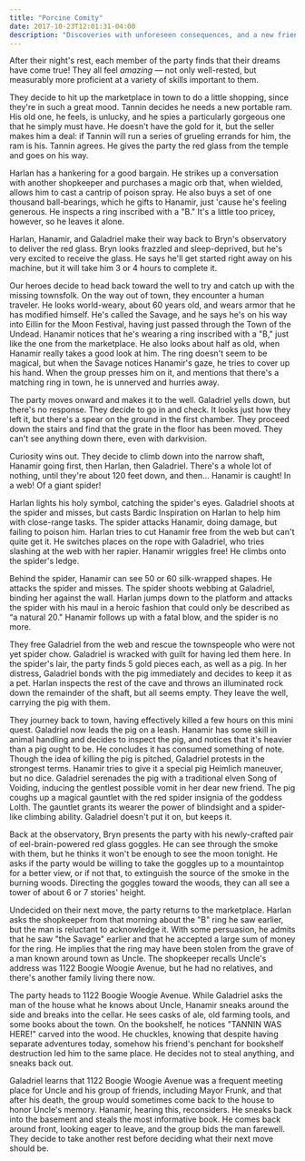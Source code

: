 ```yaml
---
title: "Porcine Comity"
date: 2017-10-23T12:01:31-04:00
description: "Discoveries with unforeseen consequences, and a new friend?"
---
```


After their night's rest, each member of the party finds that their dreams have come true! They all feel _amazing_ — not only well-rested, but measurably more proficient at a variety of skills important to them.

They decide to hit up the marketplace in town to do a little shopping, since they're in such a great mood. Tannin decides he needs a new portable ram. His old one, he feels, is unlucky, and he spies a particularly gorgeous one that he simply must have. He doesn't have the gold for it, but the seller makes him a deal: if Tannin will run a series of grueling errands for him, the ram is his. Tannin agrees. He gives the party the red glass from the temple and goes on his way.

Harlan has a hankering for a good bargain. He strikes up a conversation with another shopkeeper and purchases a magic orb that, when wielded, allows him to cast a cantrip of poison spray. He also buys a set of one thousand ball-bearings, which he gifts to Hanamir, just 'cause he's feeling generous. He inspects a ring inscribed with a "B." It's a little too pricey, however, so he leaves it alone.

Harlan, Hanamir, and Galadriel make their way back to Bryn's observatory to deliver the red glass. Bryn looks frazzled and sleep-deprived, but he's very excited to receive the glass. He says he'll get started right away on his machine, but it will take him 3 or 4 hours to complete it. 

Our heroes decide to head back toward the well to try and catch up with the missing townsfolk. On the way out of town, they encounter a human traveler. He looks world-weary, about 60 years old, and wears armor that he has modified himself. He's called the Savage, and he says he's on his way into Eillin for the Moon Festival, having just passed through the Town of the Undead. Hanamir notices that he's wearing a ring inscribed with a "B," just like the one from the marketplace. He also looks about half as old, when Hanamir really takes a good look at him. The ring doesn't seem to be magical, but when the Savage notices Hanamir's gaze, he tries to cover up his hand. When the group presses him on it, and mentions that there's a matching ring in town, he is unnerved and hurries away.

The party moves onward and makes it to the well. Galadriel yells down, but there's no response. They decide to go in and check. It looks just how they left it, but there's a spear on the ground in the first chamber. They proceed down the stairs and find that the grate in the floor has been moved. They can't see anything down there, even with darkvision.

Curiosity wins out. They decide to climb down into the narrow shaft, Hanamir going first, then Harlan, then Galadriel. There's a whole lot of nothing, until they're about 120 feet down, and then... Hanamir is caught! In a web! Of a giant spider!

Harlan lights his holy symbol, catching the spider's eyes. Galadriel shoots at the spider and misses, but casts Bardic Inspiration on Harlan to help him with close-range tasks. The spider attacks Hanamir, doing damage, but failing to poison him. Harlan tries to cut Hanamir free from the web but can't quite get it. He switches places on the rope with Galadriel, who tries slashing at the web with her rapier. Hanamir wriggles free! He climbs onto the spider's ledge.

Behind the spider, Hanamir can see 50 or 60 silk-wrapped shapes. He attacks the spider and misses. The spider shoots webbing at Galadriel, binding her against the wall. Harlan jumps down to the platform and attacks the spider with his maul in a heroic fashion that could only be described as “a natural 20." Hanamir follows up with a fatal blow, and the spider is no more.

They free Galadriel from the web and rescue the townspeople who were not yet spider chow. Galadriel is wracked with guilt for having led them here. In the spider's lair, the party finds 5 gold pieces each, as well as a pig. In her distress, Galadriel bonds with the pig immediately and decides to keep it as a pet. Harlan inspects the rest of the cave and throws an illuminated rock down the remainder of the shaft, but all seems empty. They leave the well, carrying the pig with them.

They journey back to town, having effectively killed a few hours on this mini quest. Galadriel now leads the pig on a leash. Hanamir has some skill in animal handling and decides to inspect the pig, and notices that it's heavier than a pig ought to be. He concludes it has consumed something of note. Though the idea of killing the pig is pitched, Galadriel protests in the strongest terms. Hanamir tries to give it a special pig Heimlich maneuver, but no dice. Galadriel serenades the pig with a traditional elven Song of Voiding, inducing the gentlest possible vomit in her dear new friend. The pig coughs up a magical gauntlet with the red spider insignia of the goddess Lolth. The gauntlet grants its wearer the power of blindsight and a spider-like climbing ability. Galadriel doesn't put it on, but keeps it.

Back at the observatory, Bryn presents the party with his newly-crafted pair of eel-brain-powered red glass goggles. He can see through the smoke with them, but he thinks it won't be enough to see the moon tonight. He asks if the party would be willing to take the goggles up to a mountaintop for a better view, or if not that, to extinguish the source of the smoke in the burning woods. Directing the goggles toward the woods, they can all see a tower of about 6 or 7 stories' height. 

Undecided on their next move, the party returns to the marketplace. Harlan asks the shopkeeper from that morning about the "B" ring he saw earlier, but the man is reluctant to acknowledge it. With some persuasion, he admits that he saw "the Savage" earlier and that he accepted a large sum of money for the ring. He implies that the ring may have been stolen from the grave of a man known around town as Uncle. The shopkeeper recalls Uncle's address was 1122 Boogie Woogie Avenue, but he had no relatives, and there's another family living there now.

The party heads to 1122 Boogie Woogie Avenue. While Galadriel asks the man of the house what he knows about Uncle, Hanamir sneaks around the side and breaks into the cellar. He sees casks of ale, old farming tools, and some books about the town. On the bookshelf, he notices "TANNIN WAS HERE!" carved into the wood. He chuckles, knowing that despite having separate adventures today, somehow his friend's penchant for bookshelf destruction led him to the same place. He decides not to steal anything, and sneaks back out. 

Galadriel learns that 1122 Boogie Woogie Avenue was a frequent meeting place for Uncle and his group of friends, including Mayor Frunk, and that after his death, the group would sometimes come back to the house to honor Uncle's memory. Hanamir, hearing this, reconsiders. He sneaks back into the basement and steals the most informative book. He comes back around front, looking eager to leave, and the group bids the man farewell. They decide to take another rest before deciding what their next move should be.
